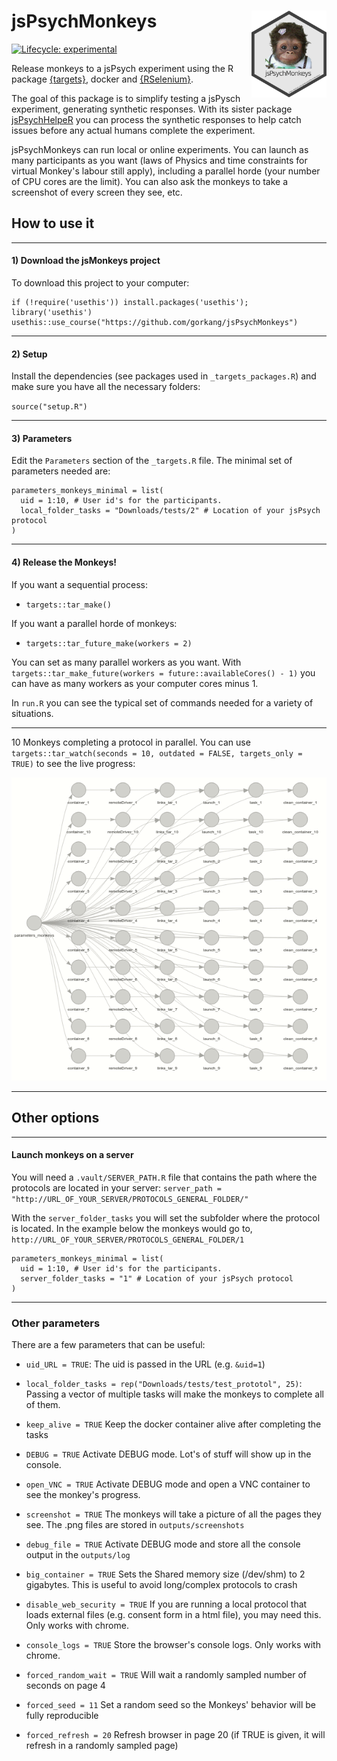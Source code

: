 # jsPsychMonkeys <img src='man/figures/logo.png' align="right" height="139" />

<!-- badges: start -->
[![Lifecycle: experimental](https://img.shields.io/badge/lifecycle-experimental-orange.svg)](https://www.tidyverse.org/lifecycle/#experimental)
<!-- badges: end -->


Release monkeys to a jsPsych experiment using the R package [{targets}](https://github.com/wlandau/targets), docker and [{RSelenium}](https://github.com/ropensci/RSelenium).  

The goal of this package is to simplify testing a jsPysch experiment, generating synthetic responses. With its sister package [jsPsychHelpeR](https://github.com/gorkang/jsPsychHelpeR) you can process the synthetic responses to help catch issues before any actual humans complete the experiment.  

jsPsychMonkeys can run local or online experiments. You can launch as many participants as you want (laws of Physics and time constraints for virtual Monkey's labour still apply), including a parallel horde (your number of CPU cores are the limit). You can also ask the monkeys to take a screenshot of every screen they see, etc.


## How to use it

---  

#### 1) Download the jsMonkeys project

To download this project to your computer:  

```
if (!require('usethis')) install.packages('usethis'); library('usethis')
usethis::use_course("https://github.com/gorkang/jsPsychMonkeys")
```

---  

#### 2) Setup

Install the dependencies (see packages used in `_targets_packages.R`) and make sure you have all the necessary folders:  

`source("setup.R")`  

---  


#### 3) Parameters

Edit the `Parameters` section of the `_targets.R` file. The minimal set of parameters needed are:  

```
parameters_monkeys_minimal = list(
  uid = 1:10, # User id's for the participants. 
  local_folder_tasks = "Downloads/tests/2" # Location of your jsPsych protocol
)
```

---  

#### 4) Release the Monkeys! 

If you want a sequential process: 

- `targets::tar_make()`  

If you want a parallel horde of monkeys: 

- `targets::tar_future_make(workers = 2)`

You can set as many parallel workers as you want. With `targets::tar_make_future(workers = future::availableCores() - 1)` you can have as many workers as your computer cores minus 1.

In `run.R` you can see the typical set of commands needed for a variety of situations.  

---  

10 Monkeys completing a protocol in parallel. You can use `targets::tar_watch(seconds = 10, outdated = FALSE, targets_only = TRUE)` to see the live progress:  


![](man/figures/jsMonkeys_parallel.gif)


---  

## Other options

---  

#### Launch monkeys on a server

You will need a `.vault/SERVER_PATH.R` file that contains the path where the protocols are located in your server: `server_path = "http://URL_OF_YOUR_SERVER/PROTOCOLS_GENERAL_FOLDER/"`  

With the `server_folder_tasks` you will set the subfolder where the protocol is located. In the example below the monkeys would go to, `http://URL_OF_YOUR_SERVER/PROTOCOLS_GENERAL_FOLDER/1`  

```
parameters_monkeys_minimal = list(
  uid = 1:10, # User id's for the participants. 
  server_folder_tasks = "1" # Location of your jsPsych protocol
)
```

---  

### Other parameters

There are a few parameters that can be useful:  

- `uid_URL = TRUE`: The uid is passed in the URL (e.g. `&uid=1`)  

- `local_folder_tasks = rep("Downloads/tests/test_prototol", 25)`: Passing a vector of multiple tasks will make the monkeys to complete all of them.  

- `keep_alive = TRUE` Keep the docker container alive after completing the tasks  

- `DEBUG = TRUE` Activate DEBUG mode. Lot's of stuff will show up in the console.  

- `open_VNC = TRUE` Activate DEBUG mode and open a VNC container to see the monkey's progress.  

- `screenshot = TRUE` The monkeys will take a picture of all the pages they see. The .png files are stored in `outputs/screenshots`  

- `debug_file = TRUE` Activate DEBUG mode and store all the console output in the `outputs/log`  

- `big_container = TRUE` Sets the Shared memory size (/dev/shm) to 2 gigabytes. This is useful to avoid long/complex protocols to crash

- `disable_web_security = TRUE` If you are running a local protocol that loads external files (e.g. consent form in a html file), you may need this. Only works with chrome.

- `console_logs = TRUE` Store the browser's console logs. Only works with chrome.

- `forced_random_wait = TRUE` Will wait a randomly sampled number of seconds on page 4

- `forced_seed = 11` Set a random seed so the Monkeys' behavior will be fully reproducible

- `forced_refresh = 20` Refresh browser in page 20 (if TRUE is given, it will refresh in a randomly sampled page)
